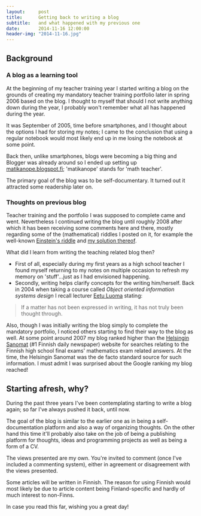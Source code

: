 ```yaml
---
layout:     post
title:      Getting back to writing a blog
subtitle:   and what happened with my previous one
date:       2014-11-16 12:00:00
header-img: "2014-11-16.jpg"
---
```


## Background

### A blog as a learning tool

At the beginning of my teacher training year I started writing a blog on the grounds of creating my mandatory teacher training portfolio later in spring 2006 based on the blog. I thought to myself that should I not write anything down during the year, I probably won't remember what all has happened during the year.

It was September of 2005, time before smartphones, and I thought about the options I had for storing my notes; I came to the conclusion that using a regular notebook would most likely end up in me losing the notebook at some point.

Back then, unlike smartphones, blogs were becoming a big thing and Blogger was already around so I ended up setting up [matikanope.blogspot.fi][matikanope]; 'matikanope' stands for 'math teacher'.

The primary goal of the blog was to be self-documentary. It turned out it attracted some readership later on.

### Thoughts on previous blog

Teacher training and the portfolio I was supposed to complete came and went. Nevertheless I continued writing the blog until roughly 2008 after which it has been receiving some comments here and there, mostly regarding some of the (mathematical) riddles I posted on it, for example the well-known [Einstein's riddle][einstein] and [my solution thereof][einstein_solution].

What did I learn from writing the teaching related blog then?

- First of all, especially during my first years as a high school teacher I found myself returning to my notes on multiple occasion to refresh my memory on 'stuff'...just as I had envisioned happening.
- Secondly, writing helps clarify concepts for the writing him/herself. Back in 2004 when taking a course called *Object oriented information systems design* I recall lecturer [Eetu Luoma][luoma] stating:

> If a matter has not been expressed in writing, it has not truly been thought through.

Also, though I was initially writing the blog simply to complete the mandatory portfolio, I noticed others starting to find their way to the blog as well. At some point around 2007 my blog ranked higher than the [Helsingin Sanomat][hs] (#1 Finnish daily newspaper) website for searches relating to the Finnish high school final exams' mathematics exam related answers. At the time, the Helsingin Sanomat was the de facto standard source for such information. I must admit I was surprised about the Google ranking my blog reached! 

## Starting afresh, why?

During the past three years I've been contemplating starting to write a blog again; so far I've always pushed it back, until now.

The goal of the blog is similar to the earlier one as in being a self-documentation platform and also a way of organizing thoughts. On the other hand this time it'll probably also take on the job of being a publishing platform for thoughts, ideas and programming projects as well as being a form of a CV.

The views presented are my own. You're invited to comment (once I've included a commenting system), either in agreement or disagreement with the views presented.

Some articles will be written in Finnish. The reason for using Finnish would most likely be due to article content being Finland-specific and hardly of much interest to non-Finns.

In case you read this far, wishing you a great day!


[matikanope]: http://matikanope.blogspot.com
[einstein]: http://matikanope.blogspot.fi/2006/03/einsteinin-arvoitus.html
[einstein_solution]: http://matikanope.blogspot.fi/2006/03/einsteinin-arvoituksen-ratkaisu.html
[hs]: http://www.hs.fi
[luoma]: https://www.jyu.fi/it/laitokset/cs/henkilokunta/kuvat/luoma.jpg/view